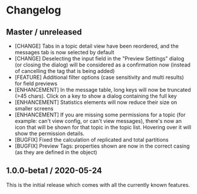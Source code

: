 # Changelog

## Master / unreleased

- [CHANGE] Tabs in a topic detail view have been reordered, and the messages tab is now selected by default
- [CHANGE] Deselecting the input field in the "Preview Settings" dialog (or closing the dialog) will be considered as a confirmation now (instead of cancelling the tag that is being added)
- [FEATURE] Additional filter options (case sensitivity and multi results) for field previews
- [ENHANCEMENT] In the message table, long keys will now be truncated (>45 chars). Click on a key to show a dialog containing the full key
- [ENHANCEMENT] Statistics elements will now reduce their size on smaller screens
- [ENHANCEMENT] If you are missing some permissions for a topic (for example: can't view config, or can't view messages), there's now an icon that will be shown for that topic in the topic list. Hovering over it will show the permission details.
- [BUGFIX] Fixed the calculation of replicated and total partitions
- [BUGFIX] Preview Tags: properties shown are now in the correct casing (as they are defined in the object)

## 1.0.0-beta1 / 2020-05-24

This is the initial release which comes with all the currently known features.
